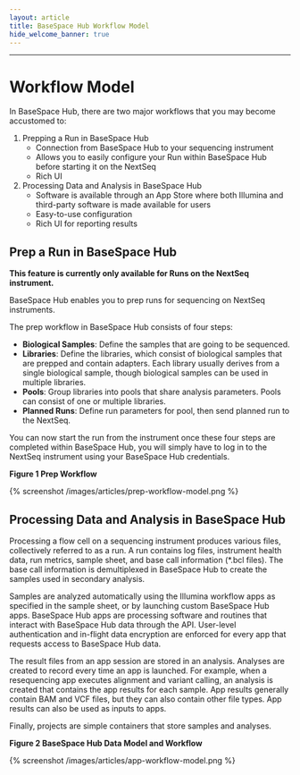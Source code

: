 ```yaml
---
layout: article
title: BaseSpace Hub Workflow Model
hide_welcome_banner: true
---
```

-----------------------
# Workflow Model
In BaseSpace Hub, there are two major workflows that you may become accustomed to:

1. Prepping a Run in BaseSpace Hub
	* Connection from BaseSpace Hub to your sequencing instrument
	* Allows you to easily configure your Run within BaseSpace Hub before starting it on the NextSeq
	* Rich UI
2. Processing Data and Analysis in BaseSpace Hub
	* Software is available through an App Store where both Illumina and third-party software is made available for users
	* Easy-to-use configuration
	* Rich UI for reporting results

## Prep a Run in BaseSpace Hub

**This feature is currently only available for Runs on the NextSeq instrument.**

BaseSpace Hub enables you to prep runs for sequencing on NextSeq instruments.

The prep workflow in BaseSpace Hub consists of four steps:

* **Biological Samples**: Define the samples that are going to be sequenced.
* **Libraries**: Define the libraries, which consist of biological samples that are prepped and contain adapters. Each library usually derives from a single biological sample, though biological samples can be used in multiple libraries.
* **Pools**: Group libraries into pools that share analysis parameters. Pools can consist of one or multiple libraries.
* **Planned Runs**: Define run parameters for pool, then send planned run to the NextSeq.

You can now start the run from the instrument once these four steps are completed within BaseSpace Hub, you will simply have to log in to the NextSeq instrument using your BaseSpace Hub credentials.

**Figure 1 Prep Workflow**

{% screenshot /images/articles/prep-workflow-model.png %} 

## Processing Data and Analysis in BaseSpace Hub

Processing a flow cell on a sequencing instrument produces various files, collectively referred to as a run. A run contains log files, instrument health data, run metrics, sample sheet, and base call information (*.bcl files). The base call information is demultiplexed in BaseSpace Hub to create the samples used in secondary analysis.

Samples are analyzed automatically using the Illumina workflow apps as specified in the sample sheet, or by launching custom BaseSpace Hub apps. BaseSpace Hub apps are processing software and routines that interact with BaseSpace Hub data through the API. User-level authentication and in-flight data encryption are enforced for every app that requests access to BaseSpace Hub data.

The result files from an app session are stored in an analysis. Analyses are created to record every time an app is launched. For example, when a resequencing app executes alignment and variant calling, an analysis is created that contains the app results for each sample. App results generally contain BAM and VCF files, but they can also contain other file types. App results can also be used as inputs to apps.

Finally, projects are simple containers that store samples and analyses.

**Figure 2 BaseSpace Hub Data Model and Workflow**

{% screenshot /images/articles/app-workflow-model.png %} 